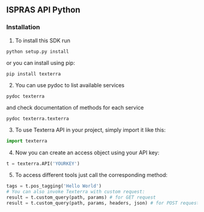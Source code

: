 ## ISPRAS API Python

### Installation

1. To install this SDK run 
```
python setup.py install
```
or you can install using pip:
```
pip install texterra
```

2. You can use pydoc to list available services
```
pydoc texterra
```
and check documentation of methods for each service
```
pydoc texterra.texterra
```

3. To use Texterra API in your project, simply import it like this: 
```python
import texterra
```

4. Now you can create an access object using your API key:
```python
t = texterra.API('YOURKEY')
```

5. To access different tools just call the corresponding method:
```python
tags = t.pos_tagging('Hello World') 
# You can also invoke Texterra with custom request: 
result = t.custom_query(path, params) # for GET request 
result = t.custom_query(path, params, headers, json) # for POST request
```

